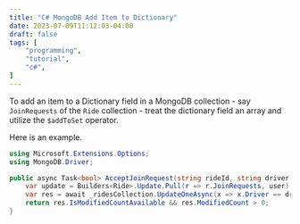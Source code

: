 ```yaml
---
title: "C# MongoDB Add Item to Dictionary"
date: 2023-07-09T11:12:03-04:00
draft: false
tags: [
    "programming",
    "tutorial",
    "c#",
]
---
```


To add an item to a Dictionary field in a MongoDB collection - say `JoinRequests` of the `Ride` collection - treat the dictionary field an array and utilize the `$addToSet` operator.

Here is an example.

```cs
using Microsoft.Extensions.Options;
using MongoDB.Driver;

public async Task<bool> AcceptJoinRequest(string rideId, string driver, string user) {
    var update = Builders<Ride>.Update.Pull(r => r.JoinRequests, user).AddToSet(r => r.Passengers, new KeyValuePair<string, Passenger>(user, new Passenger()));
    var res = await _ridesCollection.UpdateOneAsync(x => x.Driver == driver && x.Id == rideId && x.JoinRequests.Contains(user), update);
    return res.IsModifiedCountAvailable && res.ModifiedCount > 0;
}
```

